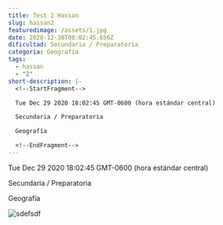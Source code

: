 ```yaml
---
title: Test 2 Hassan
slug: hassan2
featuredimage: /assets/1.jpg
date: 2020-12-30T00:02:45.656Z
dificultad: Secundaria / Preparatoria
categoria: Geografía
tags:
  - hassan
  - "2"
short-description: |-
  <!--StartFragment-->

  Tue Dec 29 2020 18:02:45 GMT-0600 (hora estándar central)

  Secundaria / Preparatoria

  Geografía

  <!--EndFragment-->
---
```

<!--StartFragment-->

Tue Dec 29 2020 18:02:45 GMT-0600 (hora estándar central)

Secundaria / Preparatoria

Geografía

![sdefsdf](/assets/5.jpg "sdfsdf")

<!--EndFragment-->